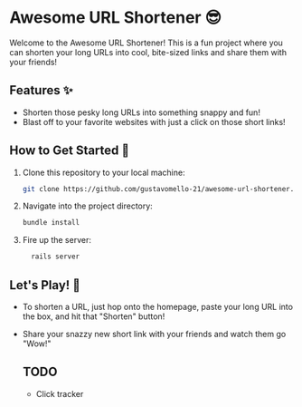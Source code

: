 # Awesome URL Shortener 😎

Welcome to the Awesome URL Shortener! This is a fun project where you can shorten your long URLs into cool, bite-sized links and share them with your friends!

## Features ✨

- Shorten those pesky long URLs into something snappy and fun!
- Blast off to your favorite websites with just a click on those short links!

## How to Get Started 🚀

1. Clone this repository to your local machine:

   ```bash
   git clone https://github.com/gustavomello-21/awesome-url-shortener.git
   ```
2. Navigate into the project directory:
   ```bash
   bundle install
   ```

3. Fire up the server:
    ```bash
      rails server
     ```

## Let's Play! 🎉
- To shorten a URL, just hop onto the homepage, paste your long URL into the box, and hit that "Shorten" button!
- Share your snazzy new short link with your friends and watch them go "Wow!"

  ## TODO
  - Click tracker
